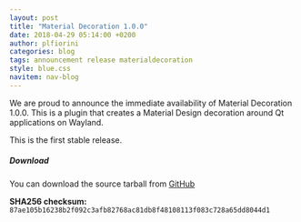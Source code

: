 ```yaml
---
layout: post
title: "Material Decoration 1.0.0"
date: 2018-04-29 05:14:00 +0200
author: plfiorini
categories: blog
tags: announcement release materialdecoration
style: blue.css
navitem: nav-blog
---
```


We are proud to announce the immediate availability of Material Decoration 1.0.0.
This is a plugin that creates a Material Design decoration around Qt applications on Wayland.

This is the first stable release.

##### Download

You can download the source tarball from [GitHub][tarball]

**SHA256 checksum:** `87ae105b16238b2f092c3afb82768ac81db8f48108113f083c728a65dd8044d1`


[tarball]: https://github.com/lirios/materialdecoration/releases/download/v1.0.0/liri-materialdecoration-1.0.0.tar.xz
